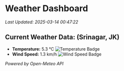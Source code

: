 
# Weather Dashboard

_Last Updated: 2025-03-14 00:47:22_

## Current Weather Data: (Srinagar, JK)
- **Temperature:** 5.3 °C ![Temperature Badge](https://img.shields.io/badge/Temperature-Low%20Temp-blue)
- **Wind Speed:** 1.3 km/h ![Wind Speed Badge](https://img.shields.io/badge/Wind%20Speed-Light%20Wind-blue)

*Powered by Open-Meteo API*
